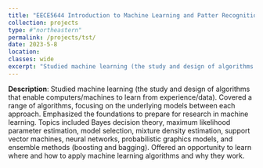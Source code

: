 ```yaml
---
title: "EECE5644 Introduction to Machine Learning and Patter Recognition"
collection: projects
type: #"northeastern"
permalink: /projects/tst/ 
date: 2023-5-8
location: 
classes: wide
excerpt: "Studied machine learning (the study and design of algorithms that enable computers/machines to learn from experience/data)."
---
```


**Description**: Studied machine learning (the study and design of algorithms that enable computers/machines to learn from experience/data). Covered a range of algorithms, focusing on the underlying models between each approach. Emphasized the foundations to prepare for research in machine learning. Topics included Bayes decision theory, maximum likelihood parameter estimation, model selection, mixture density estimation, support vector machines, neural networks, probabilistic graphics models, and ensemble methods (boosting and bagging). Offered an opportunity to learn where and how to apply machine learning algorithms and why they work.